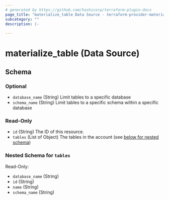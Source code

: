 ```yaml
---
# generated by https://github.com/hashicorp/terraform-plugin-docs
page_title: "materialize_table Data Source - terraform-provider-materialize"
subcategory: ""
description: |-
  
---
```


# materialize_table (Data Source)





<!-- schema generated by tfplugindocs -->
## Schema

### Optional

- `database_name` (String) Limit tables to a specific database
- `schema_name` (String) Limit tables to a specific schema within a specific database

### Read-Only

- `id` (String) The ID of this resource.
- `tables` (List of Object) The tables in the account (see [below for nested schema](#nestedatt--tables))

<a id="nestedatt--tables"></a>
### Nested Schema for `tables`

Read-Only:

- `database_name` (String)
- `id` (String)
- `name` (String)
- `schema_name` (String)


